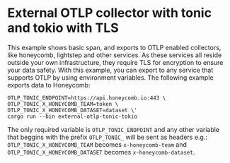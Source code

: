 # External OTLP collector with tonic and tokio with TLS

This example shows basic span, and exports to OTLP enabled collectors, like honeycomb, lightstep and other services.
As these services all reside outside your own infrastructure, they require TLS for encryption to ensure your data safety.
With this example, you can export to any service that supports OTLP by using environment variables.
The following example exports data to Honeycomb:

```shell
OTLP_TONIC_ENDPOINT=https://api.honeycomb.io:443 \
OTLP_TONIC_X_HONEYCOMB_TEAM=token \
OTLP_TONIC_X_HONEYCOMB_DATASET=dataset \'
cargo run --bin external-otlp-tonic-tokio
```

The only required variable is `OTLP_TONIC_ENDPOINT` and any other variable that beggins with the prefix `OTLP_TONIC_` will be sent as headers
e.g.: `OTLP_TONIC_X_HONEYCOMB_TEAM` becomes `x-honeycomb-team` and `OTLP_TONIC_X_HONEYCOMB_DATASET` becomes `x-honeycomb-dataset`.
